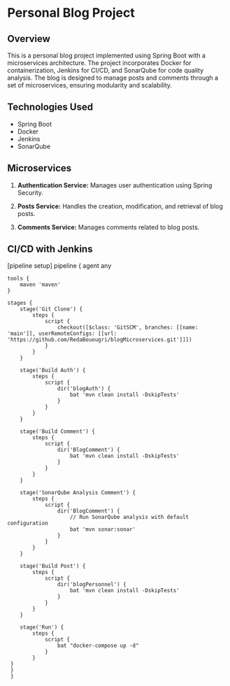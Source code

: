 # Personal Blog Project

## Overview

This is a personal blog project implemented using Spring Boot with a microservices architecture. The project incorporates Docker for containerization, Jenkins for CI/CD, and SonarQube for code quality analysis. The blog is designed to manage posts and comments through a set of microservices, ensuring modularity and scalability.

## Technologies Used

- Spring Boot
- Docker
- Jenkins
- SonarQube

## Microservices

1. **Authentication Service:** Manages user authentication using Spring Security.

2. **Posts Service:** Handles the creation, modification, and retrieval of blog posts.

3. **Comments Service:** Manages comments related to blog posts.

## CI/CD with Jenkins

[pipeline setup]
   pipeline {
      agent any

    tools {
        maven 'maven'
    }

    stages {
        stage('Git Clone') {
            steps {
                script {
                    checkout([$class: 'GitSCM', branches: [[name: 'main']], userRemoteConfigs: [[url: 'https://github.com/RedaBouougri/blogMicroservices.git']]])
                }
            }
        }

        stage('Build Auth') {
            steps {
                script {
                    dir('blogAuth') {
                        bat 'mvn clean install -DskipTests'
                    }
                }
            }
        }

        stage('Build Comment') {
            steps {
                script {
                    dir('BlogComment') {
                        bat 'mvn clean install -DskipTests'
                    }
                }
            }
        }

        stage('SonarQube Analysis Comment') {
            steps {
                script {
                    dir('BlogComment') {
                        // Run SonarQube analysis with default configuration
                        bat 'mvn sonar:sonar'
                    }
                }
            }
        }

        stage('Build Post') {
            steps {
                script {
                    dir('blogPersonnel') {
                        bat 'mvn clean install -DskipTests'
                    }
                }
            }
        }

        stage('Run') {
            steps {
                script {
                    bat "docker-compose up -d"
                }
            }
     }
     }
     }




